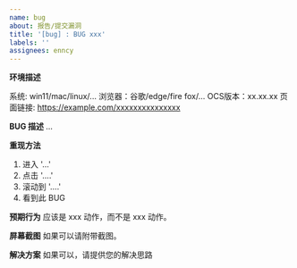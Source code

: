 ```yaml
---
name: bug
about: 报告/提交漏洞
title: '[bug] : BUG xxx'
labels: ''
assignees: enncy
---
```


**环境描述**

系统: win11/mac/linux/...
浏览器：谷歌/edge/fire fox/...
OCS版本：xx.xx.xx
页面链接: https://example.com/xxxxxxxxxxxxxxx

**BUG 描述**
...

**重现方法**

1.  进入 '...'
2.  点击 '....'
3.  滚动到 '....'
4.  看到此 BUG

**预期行为**
应该是 xxx 动作，而不是 xxx 动作。

**屏幕截图**
如果可以请附带截图。

**解决方案**
如果可以，请提供您的解决思路
